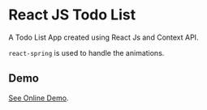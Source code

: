 # React JS Todo List

A Todo List App created using React Js and Context API.

`react-spring` is used to handle the animations.

## Demo
[See Online Demo](https://welisonmenezes.github.io/react-js-todo-list/).